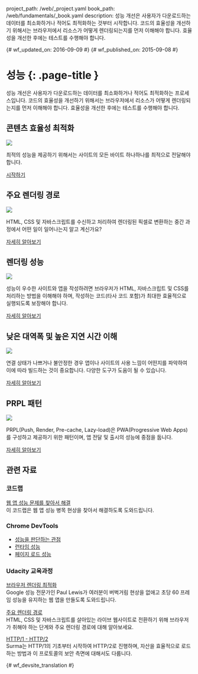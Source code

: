 project_path: /web/_project.yaml
book_path: /web/fundamentals/_book.yaml
description: 성능 개선은 사용자가 다운로드하는 데이터를 최소화하거나 적어도 최적화하는 것부터 시작합니다. 코드의 효율성을 개선하기 위해서는 브라우저에서 리소스가 어떻게 렌더링되는지를 먼저 이해해야 합니다. 효율성을 개선한 후에는 테스트를 수행해야 합니다. 

{# wf_updated_on: 2016-09-09 #}
{# wf_published_on: 2015-09-08 #}

# 성능 {: .page-title }

성능 개선은 사용자가 다운로드하는 데이터를 최소화하거나 적어도 최적화하는 프로세스입니다. 코드의 효율성을 개선하기 위해서는 브라우저에서 리소스가 어떻게 렌더링되는지를 먼저 이해해야 합니다. 효율성을 개선한 후에는 테스트를 수행해야 합니다. 

## 콘텐츠 효율성 최적화

<img src="images/oce.png" class="attempt-right" style="max-height: 200px;">

최적의 성능을 제공하기 위해서는 사이트의 모든 바이트 하나하나를 최적으로 전달해야 합니다.

[시작하기](optimizing-content-efficiency/)

<div style="clear:both;"></div>

## 주요 렌더링 경로

<img src="images/crp.png" class="attempt-right">

HTML, CSS 및 자바스크립트를 수신하고 처리하여 렌더링된 픽셀로 변환하는 중간 과정에서 어떤 일이 일어나는지 알고 계신가요?

[자세히 알아보기](critical-rendering-path/)

<div style="clear:both;"></div>

## 렌더링 성능

<img src="images/rend.png" class="attempt-right">

성능이 우수한 사이트와 앱을 작성하려면 브라우저가 HTML, 자바스크립트 및 CSS를 처리하는 방법을 이해해야 하며, 작성하는 코드(타사 코드 포함)가 최대한 효율적으로 실행되도록 보장해야 합니다.

[자세히 알아보기](rendering/)

<div style="clear:both;"></div>

## 낮은 대역폭 및 높은 지연 시간 이해

<img src="images/low.png" class="attempt-right">

연결 상태가 나쁘거나 불안정한 경우 앱이나 사이트의 사용 느낌이 어떤지를 파악하여 이에 따라 빌드하는 것이 중요합니다. 다양한 도구가 도움이 될 수 있습니다.

[자세히 알아보기](poor-connectivity/)

<div style="clear:both;"></div>

## PRPL 패턴

<img src="images/prpl.png" class="attempt-right">

PRPL(Push, Render, Pre-cache, Lazy-load)은
 PWA(Progressive Web Apps)를 구성하고 제공하기 위한 패턴이며,
 앱 전달 및 출시의 성능에 중점을 둡니다.

[자세히 알아보기](prpl-pattern/)

<div style="clear:both;"></div>


## 관련 자료

### 코드랩

[웹 앱 성능 문제를 찾아서 해결](/web/fundamentals/getting-started/codelabs/web-perf/) <br>
이 코드랩은 웹 앱 성능 병목 현상을 찾아서 해결하도록 도와드립니다.

### Chrome DevTools

* [성능을 판단하는 관점](/web/tools/chrome-devtools/evaluate-performance/timeline-tool)
* [런타임 성능](/web/tools/chrome-devtools/rendering-tools/)
* [페이지 로드 성능](/web/tools/chrome-devtools/network-performance/resource-loading)


### Udacity 교육과정

[브라우저 렌더링 최적화](https://udacity.com/ud860)<br>
Google 성능 전문가인 Paul Lewis가 여러분이 버벅거림 현상을 없애고
 초당 60 프레임 성능을 유지하는 웹 앱을 만들도록 도와드립니다.

[주요 렌더링 경로](https://udacity.com/ud884)<br>
HTML, CSS 및 자바스크립트를 살아있는 라이브 웹사이트로 전환하기 위해
 브라우저가 취해야 하는 단계와 주요 렌더링 경로에 대해 알아보세요.

[HTTP/1 - HTTP/2](https://udacity.com/ud897)<br>
Surma는 HTTP/1의 기초부터 시작하여 HTTP/2로 진행하며,
 자산을 효율적으로 로드하는 방법과 이 프로토콜의 보안 측면에 대해서도 다룹니다. 
<div style="clear:both;"></div>




{# wf_devsite_translation #}
